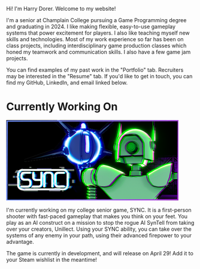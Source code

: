 Hi! I'm Harry Dorer.  Welcome to my website!

I'm a senior at Champlain College pursuing a Game Programming degree and graduating in 2024.  I like making flexible, easy-to-use gameplay systems that power excitement for players.  I also like teaching myself new skills and technologies.  Most of my work experience so far has been on class projects, including interdisciplinary game production classes which honed my teamwork and communication skills.  I also have a few game jam projects.

You can find examples of my past work in the "Portfolio" tab.  Recruiters may be interested in the "Resume" tab.  If you'd like to get in touch, you can find my GitHub, LinkedIn, and email linked below.

# Currently Working On
[![](res/sync-capsule.png)](https://store.steampowered.com/app/2820790/SYNC/)

I'm currently working on my college senior game, SYNC.  It is a first-person shooter with fast-paced gameplay that makes you think on your feet.  You play as an AI construct on a mission to stop the rogue AI SynTell from taking over your creators, Unillect.  Using your SYNC ability, you can take over the systems of any enemy in your path, using their advanced firepower to your advantage.

The game is currently in development, and will release on April 29!  Add it to your Steam wishlist in the meantime!